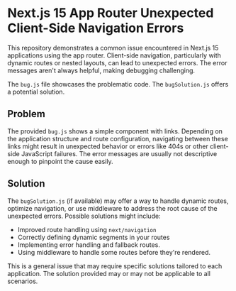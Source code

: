 # Next.js 15 App Router Unexpected Client-Side Navigation Errors

This repository demonstrates a common issue encountered in Next.js 15 applications using the app router. Client-side navigation, particularly with dynamic routes or nested layouts, can lead to unexpected errors.  The error messages aren't always helpful, making debugging challenging. 

The `bug.js` file showcases the problematic code. The `bugSolution.js` offers a potential solution.

## Problem

The provided `bug.js` shows a simple component with links.  Depending on the application structure and route configuration, navigating between these links might result in unexpected behavior or errors like 404s or other client-side JavaScript failures.  The error messages are usually not descriptive enough to pinpoint the cause easily.

## Solution

The `bugSolution.js` (if available) may offer a way to handle dynamic routes, optimize navigation, or use middleware to address the root cause of the unexpected errors. Possible solutions might include:

* Improved route handling using `next/navigation`
* Correctly defining dynamic segments in your routes
* Implementing error handling and fallback routes.
* Using middleware to handle some routes before they're rendered.

This is a general issue that may require specific solutions tailored to each application. The solution provided may or may not be applicable to all scenarios.